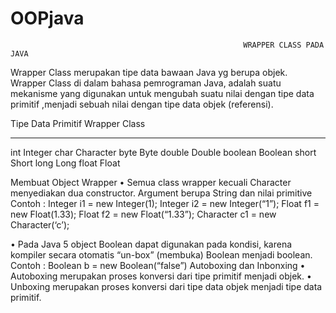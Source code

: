 # OOPjava
                                                        WRAPPER CLASS PADA JAVA
                                                        
Wrapper Class merupakan tipe data bawaan Java yg berupa objek. Wrapper Class di dalam bahasa pemrograman Java,  adalah suatu  mekanisme  yang digunakan untuk mengubah suatu  nilai dengan tipe data primitif ,menjadi sebuah nilai dengan tipe data objek (referensi).

Tipe Data Primitif	Wrapper Class
-------------------     --------------------
int	                Integer
char	                Character
byte	                Byte
double	                Double
boolean	                Boolean
short	                Short
long	                Long
float	                Float

Membuat Object Wrapper
•	Semua class wrapper kecuali Character menyediakan dua constructor. Argument berupa String dan nilai primitive
Contoh :
	Integer i1 = new Integer(1);
	Integer i2 = new Integer(“1”);
	Float f1 = new Float(1.33);
	Float f2 = new Float(“1.33”);
	Character c1 = new Character(‘c’);

•	Pada Java 5 object Boolean dapat digunakan pada kondisi, karena kompiler secara otomatis “un-box” (membuka) Boolean menjadi boolean.
Contoh :
	Boolean b = new Boolean(“false”)
Autoboxing dan Inbonxing
•	Autoboxing merupakan proses konversi dari tipe primitif menjadi objek.
•	Unboxing merupakan proses konversi dari tipe data objek menjadi tipe data primitif.
